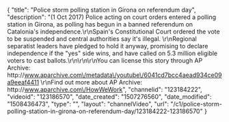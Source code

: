 {
    "title": "Police storm polling station in Girona on referendum day",
    "description": "(1 Oct 2017) Police acting on court orders entered a polling station in Girona, as polling has begun in a banned referendum on Catalonia's independence.\r\nSpain's Constitutional Court ordered the vote to be suspended and central authorities say it's illegal. \r\nRegional separatist leaders have pledged to hold it anyway, promising to declare independence if the \"yes\" side wins, and have called on 5.3 million eligible voters to cast ballots.\r\n\r\n\r\nYou can license this story through AP Archive: http:\/\/www.aparchive.com\/metadata\/youtube\/6041cd7bcc4aead934ce09a9eeaf4411 \r\nFind out more about AP Archive: http:\/\/www.aparchive.com\/HowWeWork",
    "channelid": "123184222",
    "videoid": "123186570",
    "date_created": "1507276560",
    "date_modified": "1508436473",
    "type": "",
    "layout": "channelVideo",
    "url": "\/c1\/police-storm-polling-station-in-girona-on-referendum-day\/123184222-123186570"
}